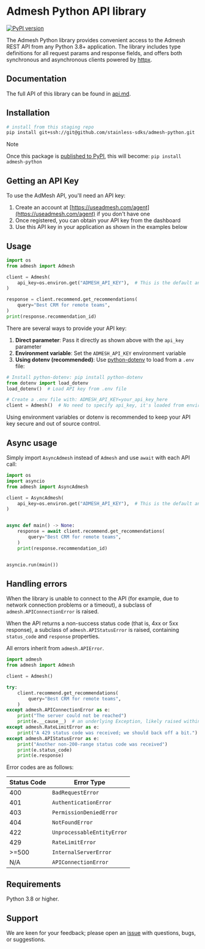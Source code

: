 # Admesh Python API library

[![PyPI version](https://img.shields.io/pypi/v/admesh-python.svg)](https://pypi.org/project/admesh-python/)

The Admesh Python library provides convenient access to the Admesh REST API from any Python 3.8+
application. The library includes type definitions for all request params and response fields,
and offers both synchronous and asynchronous clients powered by [httpx](https://github.com/encode/httpx).

## Documentation

The full API of this library can be found in [api.md](api.md).

## Installation

```sh
# install from this staging repo
pip install git+ssh://git@github.com/stainless-sdks/admesh-python.git
```

> [!NOTE]
> Once this package is [published to PyPI](https://app.stainless.com/docs/guides/publish), this will become: `pip install admesh-python`

## Getting an API Key

To use the AdMesh API, you'll need an API key:

1. Create an account at [https://useadmesh.com/agent](https://useadmesh.com/agent) if you don't have one
2. Once registered, you can obtain your API key from the dashboard
3. Use this API key in your application as shown in the examples below

## Usage

```python
import os
from admesh import Admesh

client = Admesh(
    api_key=os.environ.get("ADMESH_API_KEY"),  # This is the default and can be omitted
)

response = client.recommend.get_recommendations(
    query="Best CRM for remote teams",
)
print(response.recommendation_id)
```

There are several ways to provide your API key:

1. **Direct parameter**: Pass it directly as shown above with the `api_key` parameter
2. **Environment variable**: Set the `ADMESH_API_KEY` environment variable
3. **Using dotenv (recommended)**: Use [python-dotenv](https://pypi.org/project/python-dotenv/) to load from a `.env` file:

```python
# Install python-dotenv: pip install python-dotenv
from dotenv import load_dotenv
load_dotenv()  # Load API key from .env file

# Create a .env file with: ADMESH_API_KEY=your_api_key_here
client = Admesh()  # No need to specify api_key, it's loaded from environment
```

Using environment variables or dotenv is recommended to keep your API key secure and out of source control.

## Async usage

Simply import `AsyncAdmesh` instead of `Admesh` and use `await` with each API call:

```python
import os
import asyncio
from admesh import AsyncAdmesh

client = AsyncAdmesh(
    api_key=os.environ.get("ADMESH_API_KEY"),  # This is the default and can be omitted
)


async def main() -> None:
    response = await client.recommend.get_recommendations(
        query="Best CRM for remote teams",
    )
    print(response.recommendation_id)


asyncio.run(main())
```

## Handling errors

When the library is unable to connect to the API (for example, due to network connection problems or a timeout), a subclass of `admesh.APIConnectionError` is raised.

When the API returns a non-success status code (that is, 4xx or 5xx
response), a subclass of `admesh.APIStatusError` is raised, containing `status_code` and `response` properties.

All errors inherit from `admesh.APIError`.

```python
import admesh
from admesh import Admesh

client = Admesh()

try:
    client.recommend.get_recommendations(
        query="Best CRM for remote teams",
    )
except admesh.APIConnectionError as e:
    print("The server could not be reached")
    print(e.__cause__)  # an underlying Exception, likely raised within httpx.
except admesh.RateLimitError as e:
    print("A 429 status code was received; we should back off a bit.")
except admesh.APIStatusError as e:
    print("Another non-200-range status code was received")
    print(e.status_code)
    print(e.response)
```

Error codes are as follows:

| Status Code | Error Type                 |
| ----------- | -------------------------- |
| 400         | `BadRequestError`          |
| 401         | `AuthenticationError`      |
| 403         | `PermissionDeniedError`    |
| 404         | `NotFoundError`            |
| 422         | `UnprocessableEntityError` |
| 429         | `RateLimitError`           |
| >=500       | `InternalServerError`      |
| N/A         | `APIConnectionError`       |

## Requirements

Python 3.8 or higher.

## Support

We are keen for your feedback; please open an [issue](https://www.github.com/GouniManikumar12/admesh-python/issues) with questions, bugs, or suggestions.
